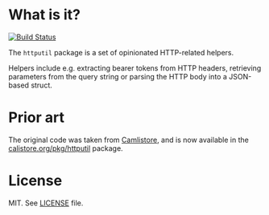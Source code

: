 # What is it?

[![Build Status](https://travis-ci.org/olivere/httputil.svg?branch=v2)](https://travis-ci.org/olivere/httputil)

The `httputil` package is a set of opinionated HTTP-related helpers.

Helpers include e.g. extracting bearer tokens from HTTP headers, retrieving parameters from the query string or parsing the HTTP body into a JSON-based struct.

# Prior art

The original code was taken from [Camlistore](https://camlistore.org/), and is now available in the [calistore.org/pkg/httputil](https://camlistore.org/pkg/httputil) package. 

# License

MIT. See [LICENSE](https://github.com/olivere/httputil/blob/master/LICENSE) file.
